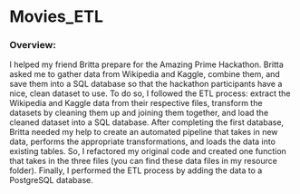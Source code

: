 # Movies_ETL
### Overview:
I helped my friend Britta prepare for the Amazing Prime Hackathon. Britta asked me to gather data from Wikipedia and Kaggle, combine them, and save them into a SQL database so that the hackathon participants have a nice, clean dataset to use. To do so, I followed the ETL process: extract the Wikipedia and Kaggle data from their respective files, transform the datasets by cleaning them up and joining them together, and load the cleaned dataset into a SQL database. After completing the first database, Britta needed my help to create an automated pipeline that takes in new data, performs the appropriate transformations, and loads the data into existing tables. So, I refactored my original code and created one function that takes in the three files (you can find these data files in my resource folder). Finally, I performed the ETL process by adding the data to a PostgreSQL database. 
